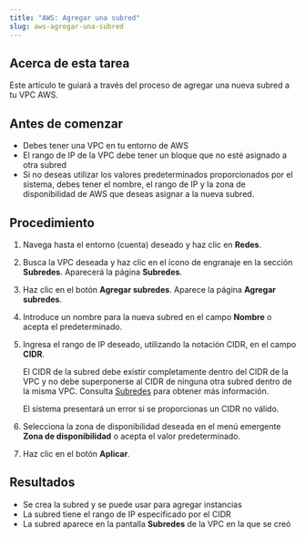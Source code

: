 ```yaml
---
title: "AWS: Agregar una subred"
slug: aws-agregar-una-subred
---
```


## Acerca de esta tarea

Este artículo te guiará a través del proceso de agregar una nueva subred a tu VPC AWS.

## Antes de comenzar

- Debes tener una VPC en tu entorno de AWS
- El rango de IP de la VPC debe tener un bloque que no esté asignado a otra subred
- Si no deseas utilizar los valores predeterminados proporcionados por el sistema, debes tener el nombre, el rango de IP y la zona de disponibilidad de AWS que deseas asignar a la nueva subred.

## Procedimiento

1. Navega hasta el entorno (cuenta) deseado y haz clic en **Redes**.

2. Busca la VPC deseada y haz clic en el ícono de engranaje en la sección **Subredes**. Aparecerá la página **Subredes**.

3. Haz clic en el botón **Agregar subredes**. Aparece la página **Agregar subredes**.

4. Introduce un nombre para la nueva subred en el campo **Nombre** o acepta el predeterminado.

5. Ingresa el rango de IP deseado, utilizando la notación CIDR, en el campo **CIDR**.

     El CIDR de la subred debe existir completamente dentro del CIDR de la VPC y no debe superponerse al CIDR de ninguna otra subred dentro de la misma VPC. Consulta [Subredes](aws-subnetworks.md) para obtener más información.

     El sistema presentará un error si se proporcionas un CIDR no válido.

6. Selecciona la zona de disponibilidad deseada en el menú emergente **Zona de disponibilidad** o acepta el valor predeterminado.

7. Haz clic en el botón **Aplicar**.

## Resultados

- Se crea la subred y se puede usar para agregar instancias
- La subred tiene el rango de IP especificado por el CIDR
- La subred aparece en la pantalla **Subredes** de la VPC en la que se creó
